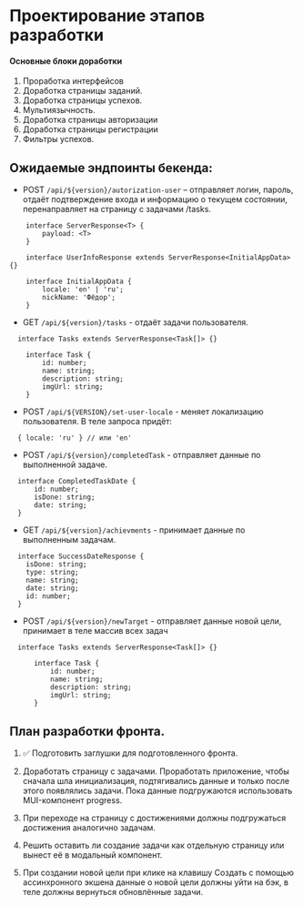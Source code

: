 # Проектирование этапов разработки

#### Основные блоки доработки

1. Проработка интерфейсов
2. Доработка страницы заданий.
3. Доработка страницы успехов.
4. Мультиязычность.
5. Доработка страницы авторизации
6. Доработка страницы регистрации
7. Фильтры успехов.

## Ожидаемые эндпоинты бекенда:

- POST `/api/${version}/autorization-user` – отправляет логин, пароль, отдаёт подтверждение входа и информацию о текущем состоянии, перенаправляет на страницу с задачами /tasks.

```
    interface ServerResponse<T> {
        payload: <T>
    }

    interface UserInfoResponse extends ServerResponse<InitialAppData> {}

    interface InitialAppData {
        locale: 'en' | 'ru';
        nickName: 'Фёдор';
    }
```

- GET `/api/${version}/tasks` - отдаёт задачи пользователя.

```
  interface Tasks extends ServerResponse<Task[]> {}

    interface Task {
        id: number;
        name: string;
        description: string;
        imgUrl: string;
    }

```

- POST `/api/${VERSION}/set-user-locale` - меняет локализацию пользователя. В теле запроса придёт:

```
  { locale: 'ru' } // или 'en'
```

- POST `/api/${version}/completedTask` - отправляет данные по выполненной задаче.

```
  interface CompletedTaskDate {
      id: number;
      isDone: string;
      date: string;
  }
```

- GET `/api/${version}/achievments` - принимает данные по выполненным задачам.

```
  interface SuccessDateResponse {
    isDone: string;
    type: string;
    name: string;
    date: string;
    id: number;
  }
```

- POST `/api/${version}/newTarget` - отправляет данные новой цели, принимает в теле массив всех задач

```
  interface Tasks extends ServerResponse<Task[]> {}

      interface Task {
          id: number;
          name: string;
          description: string;
          imgUrl: string;
      }

```

## План разработки фронта.

1. ✅ Подготовить заглушки для подготовленного фронта.

2. Доработать страницу с задачами. Проработать приложение, чтобы сначала шла инициализация, подтягивались данные и
   только после этого появлялись задачи. Пока данные подгружаются использовать MUI-компонент progress.

3. При переходе на страницу с достижениями должны подгружаться достижения аналогично задачам.

4. Решить оставить ли создание задачи как отдельную страницу или вынест её в модальный компонент.

5. При создании новой цели при клике на клавишу Создать с помощью ассинхронного экшена данные о новой цели должны уйти
   на бэк, в теле должны вернуться обновлённые задачи.
